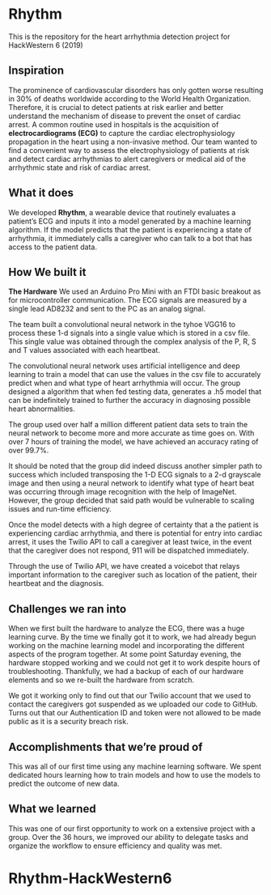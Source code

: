 # Rhythm
This is the repository for the heart arrhythmia detection project for HackWestern 6 (2019) 

## Inspiration

The prominence of cardiovascular disorders has only gotten worse resulting in 30% of deaths worldwide according to the World Health Organization. Therefore, it is crucial to detect patients at risk earlier and better understand the mechanism of disease to prevent the onset of cardiac arrest. A common routine used in hospitals is the acquisition of **electrocardiograms (ECG)** to capture the cardiac electrophysiology propagation in the heart using a non-invasive method. 
Our team wanted to find a convenient way to assess the electrophysiology of patients at risk and detect cardiac arrhythmias to alert caregivers or medical aid of the arrhythmic state and risk of cardiac arrest. 

## What it does
We developed **Rhythm**, a wearable device that routinely evaluates a patient’s ECG and inputs it into a model generated by a machine learning algorithm. If the model predicts that the patient is experiencing a state of arrhythmia, it immediately calls a caregiver who can talk to a bot that has access to the patient data. 

## How We built it
**The Hardware** 
We used an Arduino Pro Mini with an FTDI basic breakout as for microcontroller communication. The ECG signals are measured by a single lead AD8232 and sent to the PC as an analog signal. 

The team built a convolutional neural network in the tyhoe VGG16 to process these 1-d signals into a single value which is stored in a csv file. This single value was obtained through the complex analysis of the P, R, S and T values associated with each heartbeat. 

The convolutional neural network uses artificial intelligence and deep learning to train a model that can use the values in the csv file to accurately predict when and what type of heart arrhythmia will occur. The group designed a algorithm that when fed testing data, generates a .h5 model that can be indefinitely trained to further the accuracy in diagnosing possible heart abnormalities.

The group used over half a million different patient data sets to train the neural network to become more and more accurate as time goes on. With over 7 hours of training the model, we have achieved an accuracy rating of over 99.7%. 

It should be noted that the group did indeed discuss another simpler path to success which included transposing the 1-D ECG signals to a 2-d grayscale image and then using a neural network to identify what type of heart beat was occurring through image recognition with the help of ImageNet. However, the group decided that said path would be vulnerable to scaling issues and run-time efficiency.

Once the model detects with a high degree of certainty that a the patient is experiencing cardiac arrhythmia, and there is potential for entry into cardiac arrest, it uses the Twilio API to call a caregiver at least twice, in the event that the caregiver does not respond, 911 will be dispatched immediately. 

Through the use of Twilio API, we have created a voicebot that relays important information to the caregiver such as location of the patient, their heartbeat and the diagnosis.

## Challenges we ran into
When we first built the hardware to analyze the ECG, there was a huge learning curve. By the time we finally got it to work, we had already begun working on the machine learning model and incorporating the different aspects of the program together. At some point Saturday evening, the hardware stopped working and we could not get it to work despite hours of troubleshooting. Thankfully, we had a backup of each of our hardware elements and so we re-built the hardware from scratch. 

We got it working only to find out that our Twilio account that we used to contact the caregivers got suspended as we uploaded our code to GitHub. Turns out that our Authentication ID and token were not allowed to be made public as it is a security breach risk. 

## Accomplishments that we’re proud of
This was all of our first time using any machine learning software. We spent dedicated hours learning how to train models and how to use the models to predict the outcome of new data. 

## What we learned
This was one of our first opportunity to work on a extensive project with a group. Over the 36 hours, we improved our ability to delegate tasks and organize the workflow to ensure efficiency and quality was met. 

# Rhythm-HackWestern6
